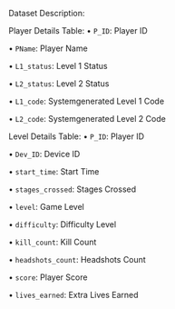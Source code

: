 Dataset Description:


Player Details Table:
• `P_ID`: Player ID 

• `PName`: Player Name 

• `L1_status`: Level 1 Status 

• `L2_status`: Level 2 Status 

• `L1_code`: Systemgenerated Level 1 Code 

• `L2_code`: Systemgenerated Level 2 Code 


Level Details Table:
• `P_ID`: Player ID 

• `Dev_ID`: Device ID 

• `start_time`: Start Time 

• `stages_crossed`: Stages Crossed

• `level`: Game Level 

• `difficulty`: Difficulty Level 

• `kill_count`: Kill Count 

• `headshots_count`: Headshots Count 

• `score`: Player Score 

• `lives_earned`: Extra Lives Earned
